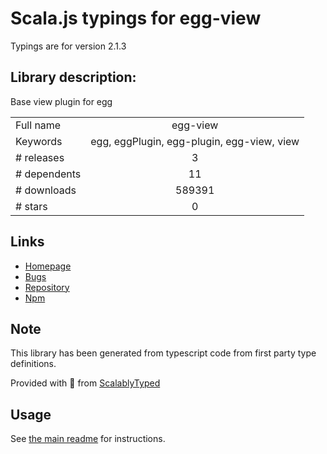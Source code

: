 
# Scala.js typings for egg-view

Typings are for version 2.1.3

## Library description:
Base view plugin for egg

|                    |                 |
| ------------------ | :-------------: |
| Full name          | egg-view |
| Keywords           | egg, eggPlugin, egg-plugin, egg-view, view |
| # releases         | 3 |
| # dependents       | 11 |
| # downloads        | 589391 |
| # stars            | 0 |

## Links
- [Homepage](https://github.com/eggjs/egg-view#readme)
- [Bugs](https://github.com/eggjs/egg/issues)
- [Repository](https://github.com/eggjs/egg-view)
- [Npm](https://www.npmjs.com/package/egg-view)
    


## Note
This library has been generated from typescript code from first party type definitions.

Provided with :purple_heart: from [ScalablyTyped](https://github.com/oyvindberg/ScalablyTyped)

## Usage
See [the main readme](../../readme.md) for instructions.


